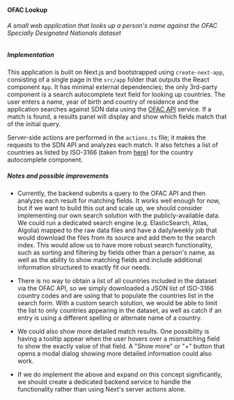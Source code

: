 #### OFAC Lookup

###### A small web application that looks up a person's name against the OFAC Specially Designated Nationals dataset

##### Implementation

This application is built on Next.js and bootstrapped using `create-next-app`, consisting of a single page in the `src/app` folder that outputs the React component `App`.
It has minimal external dependencies; the only 3rd-party component is a search autocomplete text field for looking up countries. The user enters a name, year of birth and country of residence and the application searches against SDN data using the [OFAC API](https://ofac-api.com/documentation/v3/index.html) service. If a match is found, a results panel will display and show which fields match that of the initial query.

 Server-side actions are performed in the `actions.ts` file; it makes the requests to the SDN API and analyzes each match. It also fetches a list of countries as listed by ISO-3166 (taken from [here](https://raw.githubusercontent.com/lukes/ISO-3166-Countries-with-Regional-Codes/master/slim-2/slim-2.json)) for the country autocomplete component.

 ##### Notes and possible improvements

 - Currently, the backend submits a query to the OFAC API and then analyzes each result for matching fields. It works well enough for now, but if we want to build this out and scale up, we should consider implementing our own search solution with the publicly-available data. We could run a dedicated search engine (e.g. ElasticSearch, Atlas, Algolia) mapped to the raw data files and have a daily/weekly job that would download the files from its source and add them to the search index. This would allow us to have more robust search functionality, such as sorting and filtering by fields other than a person's name, as well as the ability to show matching fields and include additional information structured to exactly fit our needs.

- There is no way to obtain a list of all countries included in the dataset via the OFAC API, so we simply downloaded a JSON list of ISO-3166 country codes and are using that to populate the countries list in the search form. With a custom search solution, we would be able to limit the list to only countries appearing in the dataset, as well as catch if an entry is using a different spelling or alternate name of a country.

- We could also show more detailed match results. One possibility is having a tooltip appear when the user hovers over a mismatching field to show the exactly value of that field. A "Show more" or "+" button that opens a modal dialog showing more detailed information could also work.

- If we do implement the above and expand on this concept significantly, we should create a dedicated backend service to handle the functionality rather than using Next's server actions alone.